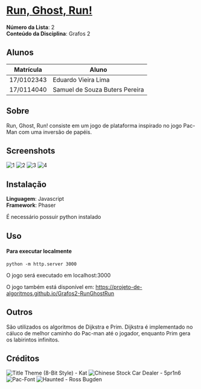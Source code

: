 # [Run, Ghost, Run!](https://projeto-de-algoritmos.github.io/Grafos2-RunGhostRun)

**Número da Lista**: 2<br>
**Conteúdo da Disciplina**: Grafos 2<br>

## Alunos
|Matrícula | Aluno |
| -- | -- |
| 17/0102343  |  Eduardo Vieira Lima |
| 17/0114040  |  Samuel de Souza Buters Pereira |

## Sobre 
Run, Ghost, Run! consiste em um jogo de plataforma inspirado no jogo Pac-Man com uma inversão de papéis.

## Screenshots
![1](https://cdn.discordapp.com/attachments/367010850189344771/761791387065909268/unknown.png)
![2](https://cdn.discordapp.com/attachments/367010850189344771/761791405722173440/unknown.png)
![3](https://cdn.discordapp.com/attachments/367010850189344771/761791424253001768/unknown.png)
![4](https://cdn.discordapp.com/attachments/367010850189344771/761791444851228682/unknown.png)

## Instalação 
**Linguagem**: Javascript<br>
**Framework**: Phaser<br>

É necessário possuir python instalado


## Uso 
#### Para executar localmente
```python -m http.server 3000 ```

O jogo será executado em localhost:3000

O jogo também está disponível em: https://projeto-de-algoritmos.github.io/Grafos2-RunGhostRun

## Outros 
São utilizados os algoritmos de Dijkstra e Prim.
Dijkstra é implementado no cáluco de melhor caminho do Pac-man até o jogador, enquanto Prim gera os labirintos infinitos.

## Créditos
![Title Theme (8-Bit Style) - Kat](https://opengameart.org/content/title-theme-8-bit-style)
![Chinese Stock Car Dealer - 5pr1n6](https://opengameart.org/content/chinese-stock-car-dealer)
![Pac-Font](https://www.dafont.com/pt/pacfont.font)
![Haunted - Ross Bugden](https://www.youtube.com/watch?v=ZOrxwqvfD2E)